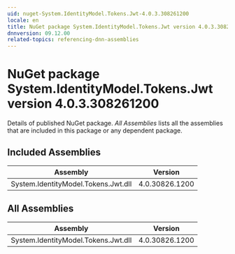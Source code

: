 ```yaml
---
uid: nuget-System.IdentityModel.Tokens.Jwt-4.0.3.308261200
locale: en
title: NuGet package System.IdentityModel.Tokens.Jwt version 4.0.3.308261200
dnnversion: 09.12.00
related-topics: referencing-dnn-assemblies
---
```


# NuGet package System.IdentityModel.Tokens.Jwt version 4.0.3.308261200
Details of published NuGet package.
*All Assemblies* lists all the assemblies that are included in this package or any dependent package.

## Included Assemblies

|Assembly|Version|
|---|---|
|System.IdentityModel.Tokens.Jwt.dll|4.0.30826.1200|

## All Assemblies

|Assembly|Version|
|---|---|
|System.IdentityModel.Tokens.Jwt.dll|4.0.30826.1200|

